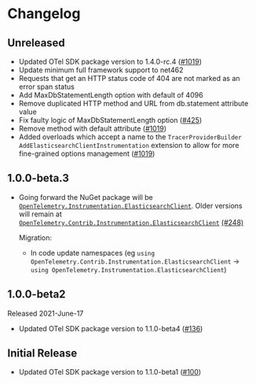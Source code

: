 # Changelog

## Unreleased

* Updated OTel SDK package version to 1.4.0-rc.4
  ([#1019](https://github.com/open-telemetry/opentelemetry-dotnet-contrib/pull/1019))
* Update minimum full framework support to net462
* Requests that get an HTTP status code of 404 are not marked as an error span status
* Add MaxDbStatementLength option with default of 4096
* Remove duplicated HTTP method and URL from db.statement attribute value
* Fix faulty logic of MaxDbStatementLength option
  ([#425](https://github.com/open-telemetry/opentelemetry-dotnet-contrib/pull/425))
* Remove method with default attribute
  ([#1019](https://github.com/open-telemetry/opentelemetry-dotnet-contrib/pull/1019))
* Added overloads which accept a name to the `TracerProviderBuilder`
  `AddElasticsearchClientInstrumentation` extension to allow for more fine-grained
  options management
  ([#1019](https://github.com/open-telemetry/opentelemetry-dotnet-contrib/pull/1019))

## 1.0.0-beta.3

* Going forward the NuGet package will be
  [`OpenTelemetry.Instrumentation.ElasticsearchClient`](https://www.nuget.org/packages/OpenTelemetry.Instrumentation.ElasticsearchClient).
  Older versions will remain at
  [`OpenTelemetry.Contrib.Instrumentation.ElasticsearchClient`](https://www.nuget.org/packages/OpenTelemetry.Contrib.Instrumentation.ElasticsearchClient)
  [(#248)](https://github.com/open-telemetry/opentelemetry-dotnet-contrib/pull/248)

  Migration:

  * In code update namespaces (eg `using
    OpenTelemetry.Contrib.Instrumentation.ElasticsearchClient` -> `using
    OpenTelemetry.Instrumentation.ElasticsearchClient`)

## 1.0.0-beta2

Released 2021-June-17

* Updated OTel SDK package version to 1.1.0-beta4
  ([#136](https://github.com/open-telemetry/opentelemetry-dotnet-contrib/pull/136))

## Initial Release

* Updated OTel SDK package version to 1.1.0-beta1
  ([#100](https://github.com/open-telemetry/opentelemetry-dotnet-contrib/pull/100))
